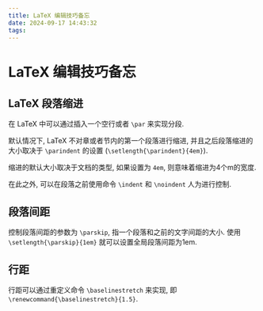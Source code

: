 ```yaml
---
title: LaTeX 编辑技巧备忘
date: 2024-09-17 14:43:32
tags:
---
```

# LaTeX 编辑技巧备忘

## LaTeX 段落缩进

在 LaTeX 中可以通过插入一个空行或者 `\par` 来实现分段.

默认情况下, LaTeX 不对章或者节内的第一个段落进行缩进, 并且之后段落缩进的大小取决于 `\parindent` 的设置 (`\setlength{\parindent}{4em}`).

缩进的默认大小取决于文档的类型, 如果设置为 `4em`, 则意味着缩进为4个m的宽度.

在此之外, 可以在段落之前使用命令 `\indent` 和 `\noindent` 人为进行控制.

## 段落间距

控制段落间距的参数为 `\parskip`, 指一个段落和之前的文字间距的大小. 使用 `\setlength{\parskip}{1em}` 就可以设置全局段落间距为1em.

## 行距

行距可以通过重定义命令 `\baselinestretch` 来实现, 即 `\renewcommand{\baselinestretch}{1.5}`.